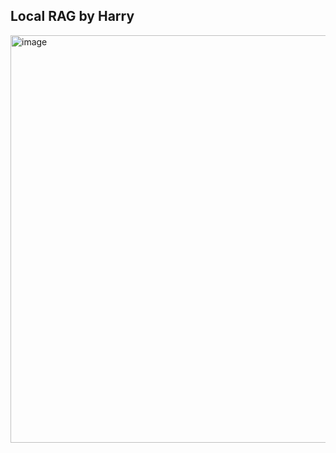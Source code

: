 ## Local RAG by Harry
<img width="1900" height="652" alt="image" src="https://github.com/user-attachments/assets/68bfb783-e567-4412-aef8-66f9d7f36e35" />
